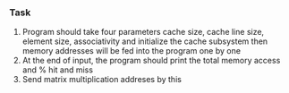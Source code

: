 ### Task
1. Program should take four parameters  cache size, cache line size, element size, associativity and initialize the cache subsystem then memory addresses will be fed into the program one by one
2. At the end of input, the program should print the total memory access and % hit and miss
3. Send matrix multiplication addreses by this 